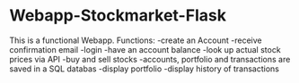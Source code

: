 # Webapp-Stockmarket-Flask
This is a functional Webapp. 
Functions:
-create an Account
-receive confirmation email
-login
-have an account balance
-look up actual stock prices via API
-buy and sell stocks
-accounts, portfolio and transactions are saved in a SQL databas
-display portfolio
-display history of transactions
